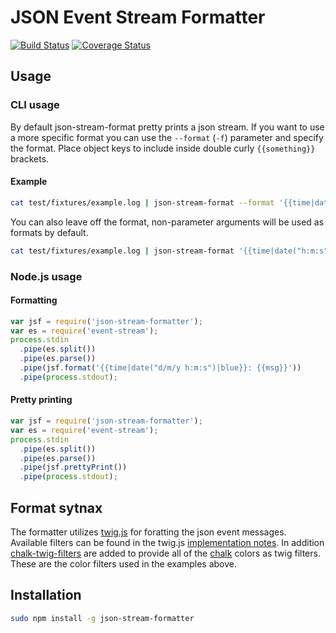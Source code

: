 # JSON Event Stream Formatter
[![Build Status](https://travis-ci.org/tizzo/json-stream-formatter.svg?branch=master)](https://travis-ci.org/tizzo/json-stream-formatter)
[![Coverage Status](https://img.shields.io/coveralls/tizzo/json-stream-formatter.svg)](https://coveralls.io/r/tizzo/json-stream-formatter?branch=master)

## Usage

### CLI usage

By default json-stream-format pretty prints a json stream.  If you want to use a more specific format you can use the
`--format` (`-f`) parameter and specify the format.  Place object keys to include inside double curly `{{something}}`
brackets.

#### Example

```` bash
cat test/fixtures/example.log | json-stream-format --format '{{time|date("h:m:s")|blue}}: {{msg|green}}'
````

You can also leave off the format, non-parameter arguments will be used as formats by default.

```` bash
cat test/fixtures/example.log | json-stream-format '{{time|date("h:m:s")|blue}}: {{msg|green}}'
````

### Node.js usage

#### Formatting

```` javascript
var jsf = require('json-stream-formatter');
var es = require('event-stream');
process.stdin
  .pipe(es.split())
  .pipe(es.parse())
  .pipe(jsf.format('{{time|date("d/m/y h:m:s")|blue}}: {{msg}}'))
  .pipe(process.stdout);
````

#### Pretty printing

```` javascript
var jsf = require('json-stream-formatter');
var es = require('event-stream');
process.stdin
  .pipe(es.split())
  .pipe(es.parse())
  .pipe(jsf.prettyPrint())
  .pipe(process.stdout);
````

## Format sytnax

The formatter utilizes [twig.js](https://www.npmjs.org/package/twig) for foratting
the json event messages.  Available filters can be found in the twig.js
[implementation notes](https://github.com/justjohn/twig.js/wiki/Implementation-Notes).  In addition [chalk-twig-filters](https://www.npmjs.org/package/chalk-twig-filters) are added to provide all of the [chalk](https://www.npmjs.org/package/chalk) colors as twig filters.  These are the color filters used in the examples above.

## Installation

```` bash
sudo npm install -g json-stream-formatter
````
